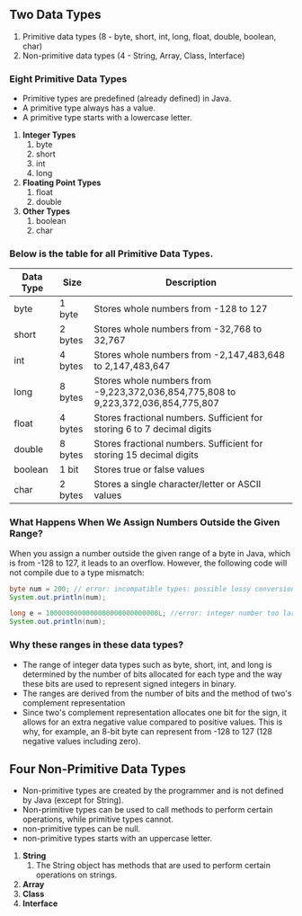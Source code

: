 ## Two Data Types
  1. Primitive data types (8 - byte, short, int, long, float, double, boolean, char)
  1. Non-primitive data types (4 - String, Array, Class, Interface)

### Eight Primitive Data Types
  - Primitive types are predefined (already defined) in Java. 
  - A primitive type always has a value.
  - A primitive type starts with a lowercase letter.
1. **Integer Types**
   1. byte
   1. short
   1. int
   1. long
1. **Floating Point Types**
   1. float
   1. double 
1. **Other Types**
   1. boolean 
   1. char

### Below is the table for all Primitive Data Types.

| Data Type | Size      | Description                                                     |
|-----------|-----------|-----------------------------------------------------------------|
| byte      | 1 byte    | Stores whole numbers from -128 to 127                          |
| short     | 2 bytes   | Stores whole numbers from -32,768 to 32,767                    |
| int       | 4 bytes   | Stores whole numbers from -2,147,483,648 to 2,147,483,647      |
| long      | 8 bytes   | Stores whole numbers from -9,223,372,036,854,775,808 to 9,223,372,036,854,775,807 |
| float     | 4 bytes   | Stores fractional numbers. Sufficient for storing 6 to 7 decimal digits |
| double    | 8 bytes   | Stores fractional numbers. Sufficient for storing 15 decimal digits |
| boolean   | 1 bit     | Stores true or false values                                     |
| char      | 2 bytes   | Stores a single character/letter or ASCII values               |

### What Happens When We Assign Numbers Outside the Given Range?

When you assign a number outside the given range of a byte in Java, which is from -128 to 127, it leads to an overflow. However, the following code will not compile due to a type mismatch:

```java
byte num = 200; // error: incompatible types: possible lossy conversion from int to byte
System.out.println(num);
```
```java
long e = 1000000000000000000000000000L; //error: integer number too large
System.out.println(num);
```
### Why these ranges in these data types?
 - The range of integer data types such as byte, short, int, and long is determined by the number of bits allocated for each type and the way these bits are used to represent signed integers in binary.
 - The ranges are derived from the number of bits and the method of two's complement representation
 - Since two's complement representation allocates one bit for the sign, it allows for an extra negative value compared to positive values. This is why, for example, an 8-bit byte can represent from -128 to 127 (128 negative values including zero).
## Four Non-Primitive Data Types
 - Non-primitive types are created by the programmer and is not defined by Java (except for String).
 - Non-primitive types can be used to call methods to perform certain operations, while primitive types cannot.
 - non-primitive types can be null.
 - non-primitive types starts with an uppercase letter.
1. **String**
   1. The String object has methods that are used to perform certain operations on strings. 
1. **Array**
1. **Class**
1. **Interface**
